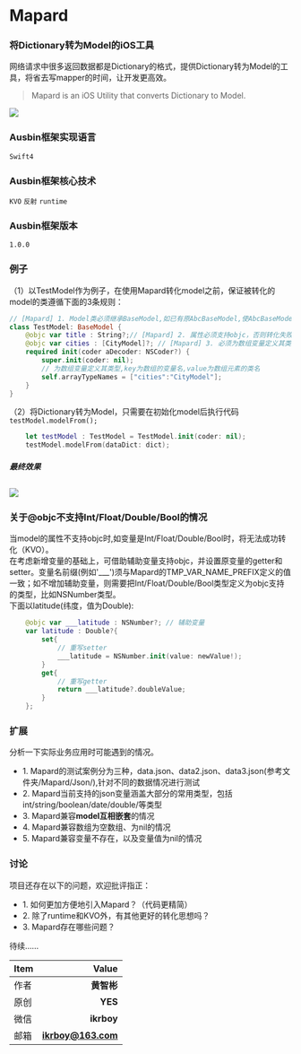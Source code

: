 # Mapard
### 将Dictionary转为Model的iOS工具

网络请求中很多返回数据都是Dictionary的格式，提供Dictionary转为Model的工具，将省去写mapper的时间，让开发更高效。

> Mapard is an iOS Utility that converts Dictionary to Model.

![](http://wxtopik.oss-cn-shanghai.aliyuncs.com/app/images/1545988181497.jpg)

### Ausbin框架实现语言
`Swift4`

### Ausbin框架核心技术
`KVO` `反射` `runtime`

### Ausbin框架版本
`1.0.0`

### 例子
（1）以TestModel作为例子，在使用Mapard转化model之前，保证被转化的model的类遵循下面的3条规则：

```swift
// [Mapard] 1. Model类必须继承BaseModel,如已有原AbcBaseModel,使AbcBaseModel继承BaseModel
class TestModel: BaseModel {
    @objc var title : String?;// [Mapard] 2. 属性必须支持objc，否则转化失败
    @objc var cities : [CityModel]?; // [Mapard] 3. 必须为数组变量定义其类型，代码如下
    required init(coder aDecoder: NSCoder?) {
        super.init(coder: nil);
        // 为数组变量定义其类型,key为数组的变量名,value为数组元素的类名
        self.arrayTypeNames = ["cities":"CityModel"];
    }
}
```
（2）将Dictionary转为Model，只需要在初始化model后执行代码`testModel.modelFrom();`
```swift
    let testModel : TestModel = TestModel.init(coder: nil);
    testModel.modelFrom(dataDict: dict);
```

##### 最终效果
![](http://wxtopik.oss-cn-shanghai.aliyuncs.com/app/images/1545990189420.gif)
------------

### 关于@objc不支持Int/Float/Double/Bool的情况
当model的属性不支持objc时,如变量是Int/Float/Double/Bool时，将无法成功转化（KVO）。<br>在考虑新增变量的基础上，可借助辅助变量支持objc，并设置原变量的getter和setter。变量名前缀(例如'___')须与Mapard的TMP_VAR_NAME_PREFIX定义的值一致；如不增加辅助变量，则需要把Int/Float/Double/Bool类型定义为objc支持的类型，比如NSNumber类型。<br>下面以latitude(纬度，值为Double):
```swift
    @objc var ___latitude : NSNumber?; // 辅助变量
    var latitude : Double?{
        set{
            // 重写setter
            ___latitude = NSNumber.init(value: newValue!);
        }
        get{
            // 重写getter
            return ___latitude?.doubleValue;
        }
    };
```

### 扩展
分析一下实际业务应用时可能遇到的情况。
- 1.&nbsp;Mapard的测试案例分为三种，data.json、data2.json、data3.json(参考文件夹/Mapard/Json/),针对不同的数据情况进行测试
- 2.&nbsp;Mapard当前支持的json变量涵盖大部分的常用类型，包括int/string/boolean/date/double/等类型
- 3.&nbsp;Mapard兼容**model互相嵌套**的情况
- 4.&nbsp;Mapard兼容数组为空数组、为nil的情况
- 5.&nbsp;Mapard兼容变量不存在，以及变量值为nil的情况

### 讨论
项目还存在以下的问题，欢迎批评指正：
- 1.&nbsp;如何更加方便地引入Mapard？（代码更精简）
- 2.&nbsp;除了runtime和KVO外，有其他更好的转化思想吗？
- 3.&nbsp;Mapard存在哪些问题？

待续……

| Item      | Value |
| --------- | -----:|
| 作者  | **黄智彬** |
| 原创  | **YES** |
| 微信  | **ikrboy** |
| 邮箱  |   **ikrboy@163.com** |